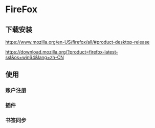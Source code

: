 # FireFox

## 下载安装

https://www.mozilla.org/en-US/firefox/all/#product-desktop-release

https://download.mozilla.org/?product=firefox-latest-ssl&os=win64&lang=zh-CN

## 使用

### 账户注册

### 插件

### 书签同步
